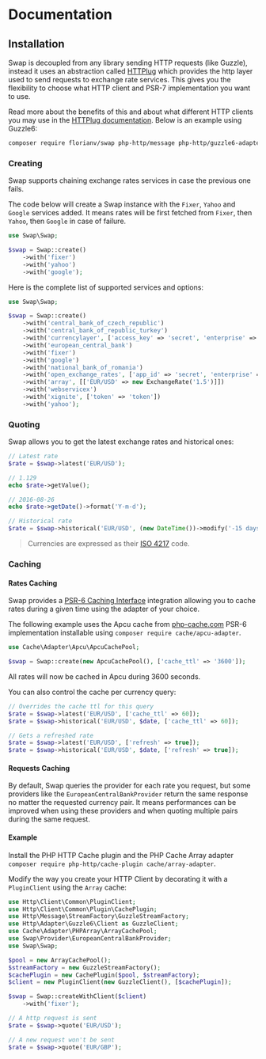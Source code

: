 # Documentation

## Installation

Swap is decoupled from any library sending HTTP requests (like Guzzle), instead it uses an abstraction called [HTTPlug](http://httplug.io/) which provides the http layer used to send requests to exchange rate services. This gives you the flexibility to choose what HTTP client and PSR-7 implementation you want to use.

Read more about the benefits of this and about what different HTTP clients you may use in the [HTTPlug documentation](http://docs.php-http.org/en/latest/httplug/users.html). Below is an example using Guzzle6:

```bash
composer require florianv/swap php-http/message php-http/guzzle6-adapter
```

### Creating

Swap supports chaining exchange rates services in case the previous one fails.

The code below will create a Swap instance with the `Fixer`, `Yahoo` and `Google` services added. It means rates
will be first fetched from `Fixer`, then `Yahoo`, then `Google` in case of failure.

```php
use Swap\Swap;

$swap = Swap::create()
    ->with('fixer')
    ->with('yahoo')
    ->with('google');
```

Here is the complete list of supported services and options:

```php
use Swap\Swap;

$swap = Swap::create()
    ->with('central_bank_of_czech_republic')
    ->with('central_bank_of_republic_turkey')
    ->with('currencylayer', ['access_key' => 'secret', 'enterprise' => false])
    ->with('european_central_bank')
    ->with('fixer')
    ->with('google')
    ->with('national_bank_of_romania')
    ->with('open_exchange_rates', ['app_id' => 'secret', 'enterprise' => false])
    ->with('array', [['EUR/USD' => new ExchangeRate('1.5')]])
    ->with('webservicex')
    ->with('xignite', ['token' => 'token'])
    ->with('yahoo');
```

### Quoting

Swap allows you to get the latest exchange rates and historical ones:

```php
// Latest rate
$rate = $swap->latest('EUR/USD');

// 1.129
echo $rate->getValue();

// 2016-08-26
echo $rate->getDate()->format('Y-m-d');

// Historical rate
$rate = $swap->historical('EUR/USD', (new DateTime())->modify('-15 days'));
```

> Currencies are expressed as their [ISO 4217](http://en.wikipedia.org/wiki/ISO_4217) code.

### Caching

#### Rates Caching

Swap provides a [PSR-6 Caching Interface](http://www.php-fig.org/psr/psr-6) integration allowing you to cache rates during a given time using the adapter of your choice.

The following example uses the Apcu cache from [php-cache.com](http://php-cache.com) PSR-6 implementation installable using `composer require cache/apcu-adapter`.

```php
use Cache\Adapter\Apcu\ApcuCachePool;

$swap = Swap::create(new ApcuCachePool(), ['cache_ttl' => '3600']);
```

All rates will now be cached in Apcu during 3600 seconds.

You can also control the cache per currency query:

```php
// Overrides the cache ttl for this query
$rate = $swap->latest('EUR/USD', ['cache_ttl' => 60]);
$rate = $swap->historical('EUR/USD', $date, ['cache_ttl' => 60]);

// Gets a refreshed rate
$rate = $swap->latest('EUR/USD', ['refresh' => true]);
$rate = $swap->historical('EUR/USD', $date, ['refresh' => true]);
```

#### Requests Caching

By default, Swap queries the provider for each rate you request, but some providers like the `EuropeanCentralBankProvider`
return the same response no matter the requested currency pair. It means performances can be improved when using these providers
and when quoting multiple pairs during the same request.

#### Example

Install the PHP HTTP Cache plugin and the PHP Cache Array adapter `composer require php-http/cache-plugin cache/array-adapter`.

Modify the way you create your HTTP Client by decorating it with a `PluginClient` using the `Array` cache:

```php
use Http\Client\Common\PluginClient;
use Http\Client\Common\Plugin\CachePlugin;
use Http\Message\StreamFactory\GuzzleStreamFactory;
use Http\Adapter\Guzzle6\Client as GuzzleClient;
use Cache\Adapter\PHPArray\ArrayCachePool;
use Swap\Provider\EuropeanCentralBankProvider;
use Swap\Swap;

$pool = new ArrayCachePool();
$streamFactory = new GuzzleStreamFactory();
$cachePlugin = new CachePlugin($pool, $streamFactory);
$client = new PluginClient(new GuzzleClient(), [$cachePlugin]);

$swap = Swap::createWithClient($client)
    ->with('fixer');

// A http request is sent
$rate = $swap->quote('EUR/USD');

// A new request won't be sent
$rate = $swap->quote('EUR/GBP');
```
